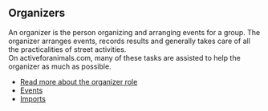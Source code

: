 ## Organizers
An organizer is the person organizing and arranging events for a group. The
organizer arranges events, records results and generally takes care of all the
practicalities of street activities.    
On activeforanimals.com, many of these tasks are assisted to help the organizer
as much as possible.    
- [Read more about the organizer role](./help/organizer)
- [Events](../help/organizer/events)
- [Imports](../help/organizer/imports)
